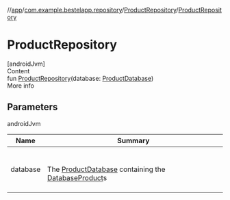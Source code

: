 //[app](../../index.md)/[com.example.bestelapp.repository](../index.md)/[ProductRepository](index.md)/[ProductRepository](-product-repository.md)



# ProductRepository  
[androidJvm]  
Content  
fun [ProductRepository](-product-repository.md)(database: [ProductDatabase](../../com.example.bestelapp.data.product/-product-database/index.md))  
More info  


## Parameters  
  
androidJvm  
  
|  Name|  Summary| 
|---|---|
| <a name="com.example.bestelapp.repository/ProductRepository/ProductRepository/#com.example.bestelapp.data.product.ProductDatabase/PointingToDeclaration/"></a>database| <a name="com.example.bestelapp.repository/ProductRepository/ProductRepository/#com.example.bestelapp.data.product.ProductDatabase/PointingToDeclaration/"></a><br><br>The [ProductDatabase](../../com.example.bestelapp.data.product/-product-database/index.md) containing the [DatabaseProduct](../../com.example.bestelapp.data.product/-database-product/index.md)s<br><br>
  
  



